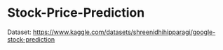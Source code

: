 # Stock-Price-Prediction
Dataset: https://www.kaggle.com/datasets/shreenidhihipparagi/google-stock-prediction
